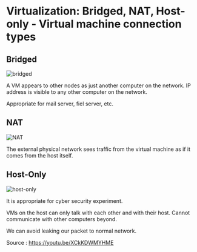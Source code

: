# Virtualization: Bridged, NAT, Host-only - Virtual machine connection types



## Bridged 
![bridged](https://user-images.githubusercontent.com/76433661/136411729-53437cb8-ee56-4623-8000-23c0db717691.png)

A VM appears to other nodes as just another computer on the network. IP address is visible to any other computer on the network. 

Appropriate for mail server, fiel server, etc.

## NAT
![NAT](https://user-images.githubusercontent.com/76433661/136411732-d0f8ead3-7099-409f-8183-28856489d261.png)

The external physical network sees traffic from the virtual machine as if it comes from the host itself.



## Host-Only
![host-only](https://user-images.githubusercontent.com/76433661/136411736-bb500612-3096-45df-8cff-e0d09047dcca.png)

It is appropriate for cyber security experiment.

VMs on the host can only talk with each other and with their host. Cannot communicate with other computers beyond. 

We can avoid leaking our packet to normal network.


Source : https://youtu.be/XCkKDWMYHME
